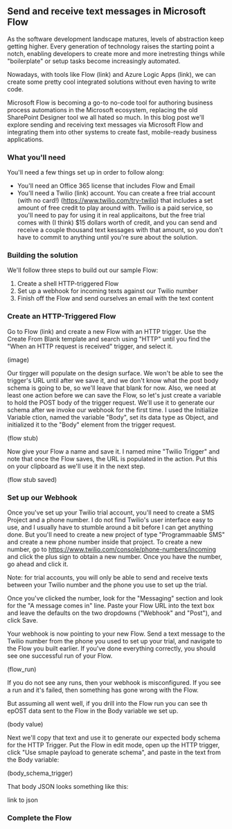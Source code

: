 ## Send and receive text messages in Microsoft Flow

As the software development landscape matures, levels of abstraction keep getting higher. Every generation of technology raises the starting point a notch, enabling developers to create more and more inetresting things while "boilerplate" or setup tasks become increasingly automated.

Nowadays, with tools like Flow (link) and Azure Logic Apps (link), we can create some pretty cool integrated solutions without even having to write code.

Microsoft Flow is becoming a go-to no-code tool for authoring business process automations in the Microsoft ecosystem, replacing the old SharePoint Designer tool we all hated so much. In this blog post we'll explore sending and receiving text messages via Microsoft Flow and integrating them into other systems to create fast, mobile-ready business applications.

### What you'll need

You'll need a few things set up in order to follow along:

* You'll need an Office 365 license that includes Flow and Email
* You'll need a Twilio (link) account. You can create a free trial account (with no card!) (https://www.twilio.com/try-twilio) that includes a set amount of free credit to play around with. Twilio is a paid service, so you'll need to pay for using it in real applicaitons, but the free trial comes with (I think) $15 dollars worth of credit, and you can send and receive a couple thousand text kessages with that amount, so you don't have to commit to anything until you're sure about the solution.


### Building the solution

We'll follow three steps to build out our sample Flow:
  1. Create a shell HTTP-triggered Flow
  2. Set up a webhook for incoming texts against our Twilio number
  3. Finish off the Flow and send ourselves an email with the text content
  
  
  ### Create an HTTP-Triggered Flow
  Go to Flow (link) and create a new Flow with an HTTP trigger.  Use the Create From Blank template and search using "HTTP" until you find the "When an HTTP request is received"  trigger, and select it.
  
  (image)
  
  Our tirgger will populate on the design surface. We won't be able to see the trigger's URL until after we save it, and we don't know what the post body schema is going to be, so we'll leave that blank for now.  Also, we need at least one action before we can save the Flow, so let's just create a variable to hold the POST body of the trigger request. We'll use it to generate our schema after we invoke our webhook for the first time.  I used the Initialize Variable ction, named the variable "Body", set its data type as Object, and initialized it to the "Body" element from the trigger request.
  
  (flow stub)
  
  Now give your Flow a name and save it. I named mine "Twilio Trigger" and note that once the Flow saves, the URL is populated in the action. Put this on your clipboard as we'll use it in the next step.
  
  (flow stub saved) 
  
  
  
  
  ### Set up our Webhook
  Once you've set up your Twilio trial account, you'll need to create a SMS Project and a phone number. I do not find Twilio's user interface easy to use, and I usually have to stumble around a bit before I can get anything done. But you'll need to create a new project of type "Programmaable SMS" and create a new phone number inside that project. To create a new number, go to https://www.twilio.com/console/phone-numbers/incoming and click the plus sign to obtain a new number. Once you have the number, go ahead and click it.
  
  Note: for trial accounts, you will only be able to send and receive texts between your Twilio number and the phone you use to set up the trial.
  
  Once you've clicked the number, look for the "Messaging" section and look for the "A message comes in" line. Paste your Flow URL into the text box and leave the defaults on the two dropdowns ("Webhook" and "Post"), and click Save.
  
  Your webhook is now pointing to your new Flow. Send a text message to the Twilio number from the phone you used to set up your trial, and navigate to the Flow you built earlier. If you've done everything correctly, you should see one successful run of your Flow.
  
  (flow_run)
  
  If you do not see any runs, then your webhook is misconfigured. If you see a run and it's failed, then something has gone wrong with the Flow.
  
  But assuming all went well, if you drill into the Flow run you can see th epOST data sent to the Flow in the Body variable we set up.
  
  (body value)
  
  Next we'll copy that text and use it to generate our expected body schema for the HTTP Trigger. Put the Flow in edit mode, open up the HTTP trigger, click "Use smaple payload to generate schema", and paste in the text from the Body variable:
  
  (body_schema_trigger)
  
  That body JSON looks something like this:
  
  link to json
  
  
  
  ### Complete the Flow
